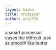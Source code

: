 ```yaml
---
layout: haiku
title: Processor
author: ary1733
---
```


a smart processor<br>
eases the difficult task<br>
as smooth like butter<br>
